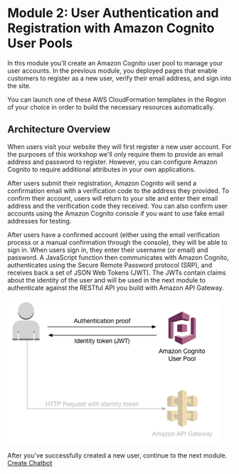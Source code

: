 # Module 2: User Authentication and Registration with Amazon Cognito User Pools

In this module you'll create an Amazon Cognito user pool to manage your user accounts. In the previous module, you deployed pages that enable customers to register as a new user, verify their email address, and sign into the site.

You can launch one of these AWS CloudFormation templates in the Region of your choice in order to build the necessary resources automatically.

## Architecture Overview

When users visit your website they will first register a new user account. For the purposes of this workshop we'll only require them to provide an email address and password to register. However, you can configure Amazon Cognito to require additional attributes in your own applications.

After users submit their registration, Amazon Cognito will send a confirmation email with a verification code to the address they provided. To confirm their account, users will return to your site and enter their email address and the verification code they received. You can also confirm user accounts using the Amazon Cognito console if you want to use fake email addresses for testing.

After users have a confirmed account (either using the email verification process or a manual confirmation through the console), they will be able to sign in. When users sign in, they enter their username (or email) and password. A JavaScript function then communicates with Amazon Cognito, authenticates using the Secure Remote Password protocol (SRP), and receives back a set of JSON Web Tokens (JWT). The JWTs contain claims about the identity of the user and will be used in the next module to authenticate against the RESTful API you build with Amazon API Gateway.

![Authentication architecture](../images/authentication-architecture.png)

After you've successfully created a new user, continue to the next module. [Create Chatbot](3_CreateChatbot)
